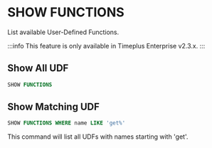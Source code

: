 # SHOW FUNCTIONS
List available User-Defined Functions.

:::info
This feature is only available in Timeplus Enterprise v2.3.x.
:::

## Show All UDF

```sql
SHOW FUNCTIONS
```

## Show Matching UDF

```sql
SHOW FUNCTIONS WHERE name LIKE 'get%'
```

This command will list all UDFs with names starting with 'get'.
